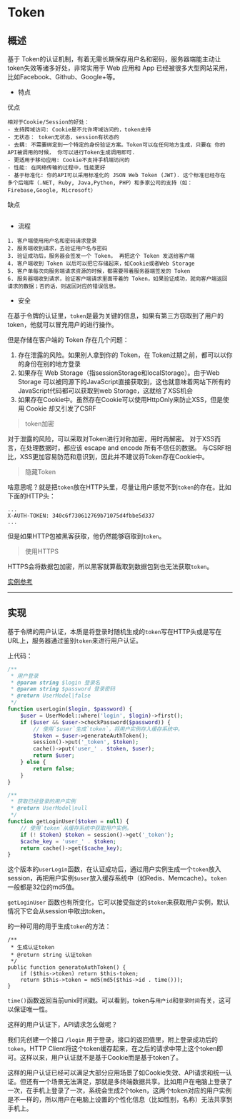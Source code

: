# Token

## 概述

基于 Token的认证机制，有着无需长期保存用户名和密码，服务器端能主动让token失效等诸多好处，非常实用于 Web 应用和 App 已经被很多大型网站采用，比如Facebook、Github、Google+等。

- 特点

优点

```
相对于Cookie/Session的好处：
- 支持跨域访问: Cookie是不允许垮域访问的，token支持
- 无状态： token无状态，session有状态的
- 去耦: 不需要绑定到一个特定的身份验证方案。Token可以在任何地方生成，只要在 你的API被调用的时候， 你可以进行Token生成调用即可.
- 更适用于移动应用: Cookie不支持手机端访问的
- 性能: 在网络传输的过程中，性能更好
- 基于标准化: 你的API可以采用标准化的 JSON Web Token (JWT). 这个标准已经存在 多个后端库（.NET, Ruby, Java,Python, PHP）和多家公司的支持（如： Firebase,Google, Microsoft）
```

缺点

```

```

- 流程

```
1. 客户端使用用户名和密码请求登录 
2. 服务端收到请求，去验证用户名与密码 
3. 验证成功后，服务器会签发一个 Token， 再把这个 Token 发送给客户端 
4. 客户端收到 Token 以后可以把它存储起来，如Cookie或者Web Storage 
5. 客户单每次向服务端请求资源的时候，都需要带着服务器端签发的 Token 
6. 服务器端收到请求，验证客户端请求里面带着的 Token，如果验证成功，就向客户端返回请求的数据；否的话，则返回对应的错误信息。
```
- 安全

在基于令牌的认证里，`token`是最为关键的信息，如果有第三方窃取到了用户的token，他就可以冒充用户的进行操作。

但是存储在客户端的 Token 存在几个问题： 

1. 存在泄露的风险。如果别人拿到你的 Token，在 Token过期之前，都可以以你的身份在别的地方登录 
2. 如果存在 Web Storage（指sessionStorage和localStorage）。由于Web Storage 可以被同源下的JavaScript直接获取到，这也就意味着网站下所有的JavaScript代码都可以获取到web Storage，这就给了XSS机会 
3. 如果存在Cookie中。虽然存在Cookie可以使用HttpOnly来防止XSS，但是使用 Cookie 却又引发了CSRF

> token加密

对于泄露的风险，可以采取对Token进行对称加密，用时再解密。 
对于XSS而言，在处理数据时，都应该 escape and encode 所有不信任的数据。 
与CSRF相比，XSS更加容易防范和意识到，因此并不建议将Token存在Cookie中。 

>  隐藏Token

啥意思呢？就是把`token`放在HTTP头里，尽量让用户感觉不到`token`的存在。比如下面的HTTP头：

```
...
X-AUTH-TOKEN: 340c6f730612769b71075d4fbbe5d337 
...
```

但是如果HTTP包被黑客获取，他仍然能够窃取到`token`。

>  使用HTTPS

HTTPS会将数据包加密，所以黑客就算截取到数据包到也无法获取`token`。

[实例参考](https://github.com/superman66/vue-axios-github)

------

## 实现

基于令牌的用户认证，本质是将登录时随机生成的`token`写在HTTP头或是写在URL上，服务器通过鉴别`token`来进行用户认证。

上代码：

```php
/**
 * 用户登录
 * @param string $login 登录名
 * @param string $password 登录密码
 * @return UserModel|false
 */
function userLogin($login, $password) {
    $user = UserModel::where('login', $login)->first();
    if ($user && $user->checkPassword($password)) {
      	// 使用`$user`生成`token`，将用户实例存入缓存系统中。
        $token = $user->generateAuthToken();
        session()->put('_token', $token);
        cache()->put('user_' . $token, $user);
        return $user;
    } else {
        return false;
    }
}

/**
 * 获取已经登录的用户实例
 * @return UserModel|null
 */
function getLoginUser($token = null) {
  	// 使用`token`从缓存系统中获取用户实例。
    if (! $token) $token = session()->get('_token');
    $cache_key = 'user_' . $token;
    return cache()->get($cache_key);
}
```

这个版本的`userLogin`函数，在认证成功后，通过用户实例生成一个`token`放入session，再把用户实例`$user`放入缓存系统中（如Redis、Memcache）。`token`一般都是32位的md5值。

`getLoginUser` 函数也有所变化，它可以接受指定的`$token`来获取用户实例，默认情况下它会从session中取出token。

的一种可用的用于生成`token`的方法：

```
/**
 * 生成认证token
 * @return string 认证token
 */
public function generateAuthToken() {
    if ($this->token) return $this-token;
    return $this->token = md5(md5($this->id . time()));
}
```

`time()`函数返回当前unix时间戳。可以看到，token与`用户id`和`登录时间`有关，这可以保证唯一性。

这样的用户认证下，API请求怎么做呢？

我们先创建一个接口 `/login` 用于登录，接口的返回值里，附上登录成功后的 `token`，HTTP Client将这个token缓存起来，在之后的请求中带上这个token即可。这样以来，用户认证就不是基于Cookie而是基于token了。

这样的用户认证已经可以满足大部分应用场景了如Cookie失效、API请求和统一认证。但还有一个场景无法满足，那就是多终端数据共享。比如用户在电脑上登录了一次，在手机上登录了一次，系统会生成2个token，这两个token对应的用户实例是不一样的，所以用户在电脑上设置的个性化信息（比如性别，名称）无法共享到手机上。

